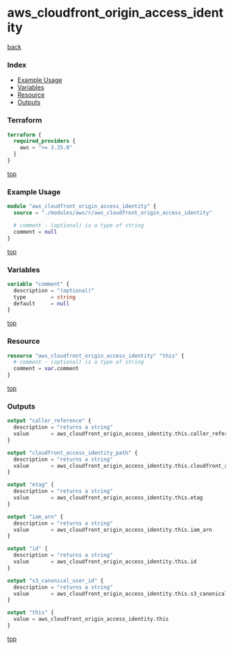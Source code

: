 # aws_cloudfront_origin_access_identity

[back](../aws.md)

### Index

- [Example Usage](#example-usage)
- [Variables](#variables)
- [Resource](#resource)
- [Outputs](#outputs)

### Terraform

```terraform
terraform {
  required_providers {
    aws = ">= 3.35.0"
  }
}
```

[top](#index)

### Example Usage

```terraform
module "aws_cloudfront_origin_access_identity" {
  source = "./modules/aws/r/aws_cloudfront_origin_access_identity"

  # comment - (optional) is a type of string
  comment = null
}
```

[top](#index)

### Variables

```terraform
variable "comment" {
  description = "(optional)"
  type        = string
  default     = null
}
```

[top](#index)

### Resource

```terraform
resource "aws_cloudfront_origin_access_identity" "this" {
  # comment - (optional) is a type of string
  comment = var.comment
}
```

[top](#index)

### Outputs

```terraform
output "caller_reference" {
  description = "returns a string"
  value       = aws_cloudfront_origin_access_identity.this.caller_reference
}

output "cloudfront_access_identity_path" {
  description = "returns a string"
  value       = aws_cloudfront_origin_access_identity.this.cloudfront_access_identity_path
}

output "etag" {
  description = "returns a string"
  value       = aws_cloudfront_origin_access_identity.this.etag
}

output "iam_arn" {
  description = "returns a string"
  value       = aws_cloudfront_origin_access_identity.this.iam_arn
}

output "id" {
  description = "returns a string"
  value       = aws_cloudfront_origin_access_identity.this.id
}

output "s3_canonical_user_id" {
  description = "returns a string"
  value       = aws_cloudfront_origin_access_identity.this.s3_canonical_user_id
}

output "this" {
  value = aws_cloudfront_origin_access_identity.this
}
```

[top](#index)